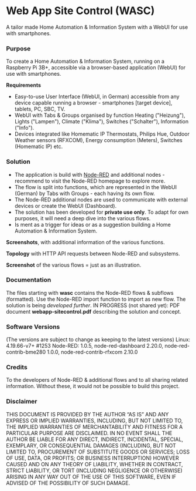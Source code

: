 # Web App Site Control (WASC)
A tailor made Home Automation & Information System with a WebUI for use with smartphones.

### Purpose
To create a Home Automation & Information System, running on a Raspberry Pi 3B+, accessible via a browser-based application (WebUI) for use with smartphones.

**Requirements**

* Easy-to-use User Interface (WebUI, in German) accessible from any device capable running a browser - smartphones [target device], tablets, PC, SBC, TV.
* WebUI with Tabs & Groups organised by function Heating ("Heizung"), Lights ("Lampen"), Climate ("Klima"), Switches ("Schalter"), Information ("Info").
* Devices integrated like Homematic IP Thermostats, Philips Hue, Outdoor Weather sensors (RFXCOM), Energy consumption (Meters), Switches (Homematic IP) etc.

### Solution
* The application is build with [Node-RED](https://nodered.org/) and additional nodes - recommend to visit the Node-RED homepage to explore more.
* The flow is split into functions, which are represented in the WebUI (German) by Tabs with Groups - each having its own flow.
* The Node-RED additional nodes are used to communicate with external devices or create the WebUI (Dashboard).
* The solution has been developed for **private use only**. To adapt for own purposes, it will need a deep dive into the various flows.
* Is ment as a trigger for ideas or as a suggestion building a Home Automation & Information System.

**Screenshots**, with additional information of the various functions. 

**Topology** with HTTP API requests between Node-RED and subsystems.

**Screenshot** of the various flows = just as an illustration.

### Documentation
The files starting with **wasc** contains the Node-RED flows & subflows (formatted). Use the Node-RED import function to import as new flow.
The solution is being _developed further_.
IN PROGRESS (not shared yet): PDF document **webapp-sitecontrol.pdf** describing the solution and concept.

### Software Versions
(The versions are subject to change as keeping to the latest versions)
Linux: 4.19.66-v7+ #1253
Node-RED: 1.0.5, node-red-dashboard 2.20.0, node-red-contrib-bme280 1.0.0, node-red-contrib-rfxcom 2.10.0

### Credits
To the developers of Node-RED & additional flows and to all sharing related information.
Without these, it would not be possible to build this project.

### Disclaimer
THIS DOCUMENT IS PROVIDED BY THE AUTHOR “AS IS” AND ANY EXPRESS OR IMPLIED WARRANTIES, INCLUDING, BUT NOT LIMITED TO, THE IMPLIED WARRANTIES OF MERCHANTABILITY AND FITNESS FOR A PARTICULAR PURPOSE ARE DISCLAIMED. 
IN NO EVENT SHALL THE AUTHOR BE LIABLE FOR ANY DIRECT, INDIRECT, INCIDENTAL, SPECIAL, EXEMPLARY, OR CONSEQUENTIAL DAMAGES (INCLUDING, BUT NOT LIMITED TO, 
PROCUREMENT OF SUBSTITUTE GOODS OR SERVICES; LOSS OF USE, DATA, OR PROFITS; OR BUSINESS INTERRUPTION) HOWEVER CAUSED AND ON ANY THEORY OF LIABILITY, WHETHER IN CONTRACT, 
STRICT LIABILITY, OR TORT (INCLUDING NEGLIGENCE OR OTHERWISE) ARISING IN ANY WAY OUT OF THE USE OF THIS SOFTWARE, EVEN IF ADVISED OF THE POSSIBILITY OF SUCH DAMAGE.
